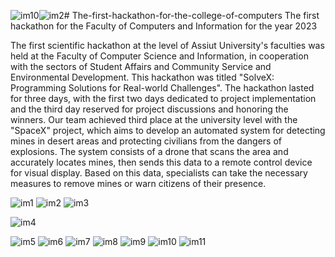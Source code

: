 ![im10](https://github.com/user-attachments/assets/91fe4f9f-404d-493f-9737-e449a845b929)![im2](https://github.com/user-attachments/assets/6cad49cd-4e98-4f67-8928-f023ef4aec43)# The-first-hackathon-for-the-college-of-computers
The first hackathon for the Faculty of Computers and Information for the year 2023 

The first scientific hackathon at the level of Assiut University's faculties was held at the Faculty of Computer Science and Information, in cooperation with the sectors of Student Affairs and Community Service and Environmental Development. This hackathon was titled "SolveX: Programming Solutions for Real-world Challenges". The hackathon lasted for three days, with the first two days dedicated to project implementation and the third day reserved for project discussions and honoring the winners. Our team achieved third place at the university level with the "SpaceX" project, which aims to develop an automated system for detecting mines in desert areas and protecting civilians from the dangers of explosions. The system consists of a drone that scans the area and accurately locates mines, then sends this data to a remote control device for visual display. Based on this data, specialists can take the necessary measures to remove mines or warn citizens of their presence.


















![im1](https://github.com/user-attachments/assets/3b1e71b7-b38a-4bc0-9829-17138947a362)
![im2](https://github.com/user-attachments/assets/488cfbe2-58ea-4ddf-9b9d-bd65292117b6)
![im3](https://github.com/user-attachments/assets/aa365409-743a-420a-ba0b-6d95f615c5df)

![im4](https://github.com/user-attachments/assets/a9dd334e-9056-40ce-ad47-841761a2327d)

![im5](https://github.com/user-attachments/assets/e45d6a03-80c4-475f-8ef4-d3bbe4a7ce94)
![im6](https://github.com/user-attachments/assets/8049cf9d-dfae-479f-83c3-ce419b96d091)
![im7](https://github.com/user-attachments/assets/2068055e-28c3-4ed0-bef8-7814aeb98e4f)
![im8](https://github.com/user-attachments/assets/7f52c91d-558d-4b72-8f87-db3815227389)
![im9](https://github.com/user-attachments/assets/6432e5f1-08d5-43a3-a24b-62be8c456100)
![im10](https://github.com/user-attachments/assets/35ea3a4d-edab-4317-af4b-f7a61eaaeb76)
![im11](https://github.com/user-attachments/assets/85777167-afed-4e79-a2ab-72e1192adf24)
